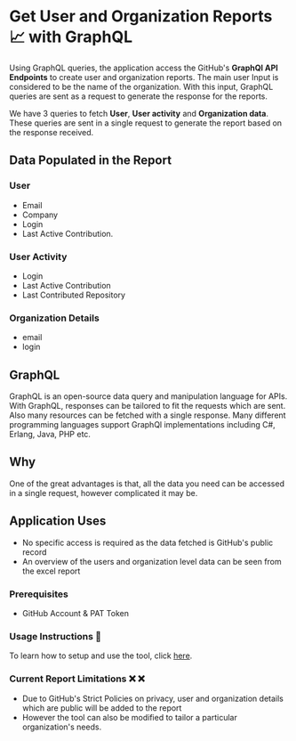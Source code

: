 # Get User and Organization Reports 📈 with GraphQL
 
Using GraphQL queries, the application access the GitHub's **GraphQl API Endpoints** to create user and organization reports. The main user Input is considered to be the name of the organization. With this input, GraphQL queries are sent as a request to generate the response for the reports.

We have 3 queries to fetch **User**, **User activity** and **Organization data**. These queries are sent in a single request to generate the report based on the response received.

## Data Populated in the Report

### User

- Email
- Company
- Login
- Last Active Contribution.

### User Activity

- Login
- Last Active Contribution
- Last Contributed Repository

### Organization Details

- email
- login

## GraphQL

GraphQL is an open-source data query and manipulation language for APIs. With GraphQL, responses can be tailored to fit the requests which are sent. Also many resources can be fetched with a single response. Many different programming languages support GraphQl implementations including C#, Erlang, Java, PHP etc.

## Why

One of the great advantages is that, all the data you need can be accessed in a single request, however complicated it may be.

## Application Uses

 - No specific access is required as the data fetched is GitHub's public record
 - An overview of the users and organization level data can be seen from the excel report

### Prerequisites

 - GitHub Account & PAT Token
 
### Usage Instructions :memo:

To learn how to setup and use the tool, click [here](https://github.com/CanarysAutomations/report-builder/wiki).

### Current Report Limitations :x: :x:

- Due to GitHub's Strict Policies on privacy, user and organization details which are public will be added to the report
- However the tool can also be modified to tailor a particular organization's needs.
    





